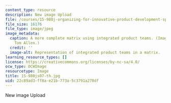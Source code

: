 ```yaml
---
content_type: resource
description: New image Upload
file: /courses/15-980j-organizing-for-innovative-product-development-spring-2007/22c89ad3ff8ae21b773a5c3791a278df_15-980js07-th.jpg
file_size: 16176
file_type: image/jpeg
image_metadata:
  caption: A more complete matrix using integrated product teams. (Image by Prof.
    Tom Allen.)
  credit: ''
  image-alt: Representation of integrated product teams in a matrix.
learning_resource_types: []
license: https://creativecommons.org/licenses/by-nc-sa/4.0/
ocw_type: OCWImage
resourcetype: Image
title: 15-980js07-th.jpg
uid: 22c89ad3-ff8a-e21b-773a-5c3791a278df
---
```

New image Upload